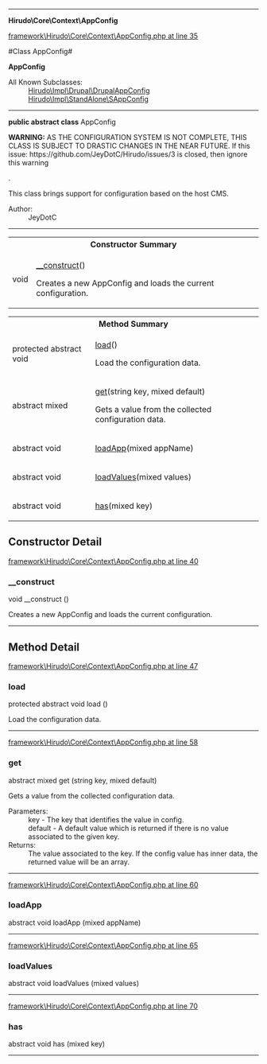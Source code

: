 

- - -

**Hirudo\Core\Context\AppConfig**


<a href="https://github.com/JeyDotC/Hirudo/blob/make-composer-compatible/framework/Hirudo/Core/Context/AppConfig.php#L35" target='_blank'>framework\Hirudo\Core\Context\AppConfig.php at line 35</a>

#Class AppConfig#

**AppConfig**


<dl>
<dt>All Known Subclasses:</dt>
<dd><a href="https://github.com/JeyDotC/Hirudo-docs/blob/master/Hirudo/Impl/Drupal/DrupalAppConfig.md">Hirudo\Impl\Drupal\DrupalAppConfig</a> <a href="https://github.com/JeyDotC/Hirudo-docs/blob/master/Hirudo/Impl/StandAlone/SAppConfig.md">Hirudo\Impl\StandAlone\SAppConfig</a> </dd>
</dl>



- - -

<p><strong>public abstract  class</strong> <span>AppConfig</span></p>

<div class="comment" id="overview_description"><p><p><strong>WARNING:</strong> AS THE CONFIGURATION SYSTEM IS NOT COMPLETE, THIS
CLASS IS SUBJECT TO DRASTIC CHANGES IN THE NEAR FUTURE.
If this issue: https://github.com/JeyDotC/Hirudo/issues/3 is closed, then
ignore this warning</p>.</p><p><p>This class brings support for configuration
based on the host CMS.</p></p></div>

<dl>
<dt>Author:</dt>
<dd>JeyDotC</dd>
</dl>


<hr />

<table id="summary_constructor">
<tr><th colspan="2">Constructor Summary</th></tr>
<tr>
<td><span class='k'></span> <span class='nx'>void</span></td>
<td class="description"><p class="name"><a href="#__construct">__construct</a>()</p><p class="description">Creates a new AppConfig and loads the current configuration.</p></td>
</tr>
</table>

<table id="summary_method">
<tr><th colspan="2">Method Summary</th></tr>
<tr>
<td><span class='k'>protected abstract </span> <span class='nx'>void</span></td>
<td class="description"><p class="name"><a href="#load">load</a>()</p><p class="description">Load the configuration data.</p></td>
</tr>
<tr>
<td><span class='k'>abstract </span> <span class='nx'>mixed</span></td>
<td class="description"><p class="name"><a href="#get">get</a>(string key, mixed default)</p><p class="description">Gets a value from the collected configuration data.</p></td>
</tr>
<tr>
<td><span class='k'>abstract </span> <span class='nx'>void</span></td>
<td class="description"><p class="name"><a href="#loadapp">loadApp</a>(mixed appName)</p></td>
</tr>
<tr>
<td><span class='k'>abstract </span> <span class='nx'>void</span></td>
<td class="description"><p class="name"><a href="#loadvalues">loadValues</a>(mixed values)</p><p class="description"></p></td>
</tr>
<tr>
<td><span class='k'>abstract </span> <span class='nx'>void</span></td>
<td class="description"><p class="name"><a href="#has">has</a>(mixed key)</p><p class="description"></p></td>
</tr>
</table>

<h2>Constructor Detail</h2>


<a href="https://github.com/JeyDotC/Hirudo/blob/make-composer-compatible/framework/Hirudo/Core/Context/AppConfig.php#L40" target='_blank'>framework\Hirudo\Core\Context\AppConfig.php at line 40</a>

<h3 id="__construct">__construct</h3>
<span class='k'></span> <span class='nx'>void</span> <span class='nf'>__construct</span> ()

<div class="details">
<p>Creates a new AppConfig and loads the current configuration.</p>
</div>

- - -

<h2 id="detail_method">Method Detail</h2>

<a href="https://github.com/JeyDotC/Hirudo/blob/make-composer-compatible/framework/Hirudo/Core/Context/AppConfig.php#L47" target='_blank'>framework\Hirudo\Core\Context\AppConfig.php at line 47</a>

<h3 id="load()">load</h3>
<span class='k'>protected abstract </span> <span class='nx'>void</span> <span class='nf'>load</span> ()

<div class="details">
<p>Load the configuration data.</p>
</div>

- - -


<a href="https://github.com/JeyDotC/Hirudo/blob/make-composer-compatible/framework/Hirudo/Core/Context/AppConfig.php#L58" target='_blank'>framework\Hirudo\Core\Context\AppConfig.php at line 58</a>

<h3 id="get()">get</h3>
<span class='k'>abstract </span> <span class='nx'>mixed</span> <span class='nf'>get</span> (string key, mixed default)

<div class="details">
<p>Gets a value from the collected configuration data.</p><dl>
<dt>Parameters:</dt>
<dd>key - The key that identifies the value in config.</dd>
<dd>default - A default value which is returned if there is no value associated to the given key.</dd>
<dt>Returns:</dt>
<dd>The value associated to the key. If the config value has inner data, the returned value will be an array.</dd>
</dl>

</div>

- - -


<a href="https://github.com/JeyDotC/Hirudo/blob/make-composer-compatible/framework/Hirudo/Core/Context/AppConfig.php#L60" target='_blank'>framework\Hirudo\Core\Context\AppConfig.php at line 60</a>

<h3 id="loadApp()">loadApp</h3>
<span class='k'>abstract </span> <span class='nx'>void</span> <span class='nf'>loadApp</span> (mixed appName)

<div class="details">

</div>

- - -


<a href="https://github.com/JeyDotC/Hirudo/blob/make-composer-compatible/framework/Hirudo/Core/Context/AppConfig.php#L65" target='_blank'>framework\Hirudo\Core\Context\AppConfig.php at line 65</a>

<h3 id="loadValues()">loadValues</h3>
<span class='k'>abstract </span> <span class='nx'>void</span> <span class='nf'>loadValues</span> (mixed values)

<div class="details">
<p></p>
</div>

- - -


<a href="https://github.com/JeyDotC/Hirudo/blob/make-composer-compatible/framework/Hirudo/Core/Context/AppConfig.php#L70" target='_blank'>framework\Hirudo\Core\Context\AppConfig.php at line 70</a>

<h3 id="has()">has</h3>
<span class='k'>abstract </span> <span class='nx'>void</span> <span class='nf'>has</span> (mixed key)

<div class="details">
<p></p>
</div>

- - -

